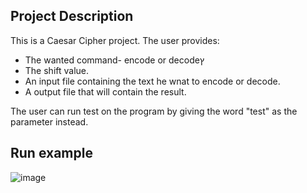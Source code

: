 ## Project Description
This is a Caesar Cipher project.
The user provides:
- The wanted command- encode or decodeץ
- The shift value.
- An input file containing the text he wnat to encode or decode.
- A output file that will contain the result.

The user can run test on the program by giving the word "test" as the parameter instead.

## Run example
![image](https://github.com/lioraVes/Programming-Workshop-C-CPP/assets/135438143/1b6e40e8-a7d7-4be1-b56b-dde085d77a39)
